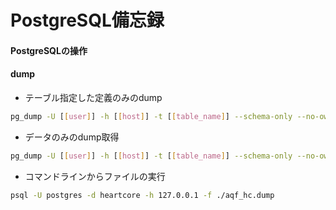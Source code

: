 # PostgreSQL備忘録

#### PostgreSQLの操作

#### dump

* テーブル指定した定義のみのdump

```bash
pg_dump -U [[user]] -h [[host]] -t [[table_name]] --schema-only --no-owner --no-privileges --disable-dollar-quoting [[db_name]]  > [[path]]

```

* データのみのdump取得

```bash
pg_dump -U [[user]] -h [[host]] -t [[table_name]] --schema-only --no-owner --no-privileges --disable-dollar-quoting [[db_name]]  > [[path]]
```

* コマンドラインからファイルの実行

```bash
psql -U postgres -d heartcore -h 127.0.0.1 -f ./aqf_hc.dump
```